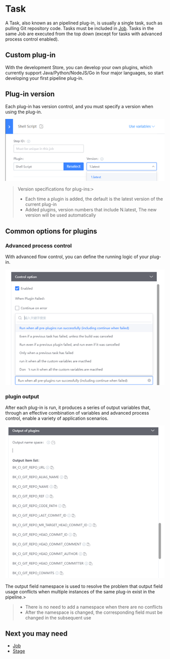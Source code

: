 # Task

A Task, also known as an pipelined plug-in, is usually a single task, such as pulling Git repository code.
Tasks must be included in [Job](javascript:void%280%29). Tasks in the same Job are executed from the top down (except for tasks with advanced process control enabled).

## Custom plug-in
With the development Store, you can develop your own plugins, which currently support Java/Python/NodeJS/Go in four major languages, so start developing your first pipeline plug-in.
## Plug-in version
Each plug-in has version control, and you must specify a version when using the plug-in.

![](../../.gitbook/assets/image%20%2833%29.png)

> Version specifications for plug-ins:>
> * Each time a plugin is added, the default is the latest version of the current plug-in
> * Added plugins, version numbers that include N.latest, The new version will be used automatically
## Common options for plugins
### Advanced process control
With advanced flow control, you can define the running logic of your plug-in.

![](../../.gitbook/assets/image%20%284%29.png)

### plugin output
After each plug-in is run, it produces a series of output variables that, through an effective combination of variables and advanced process control, enable a variety of application scenarios.

![](../../.gitbook/assets/image%20%2816%29.png)

The output field namespace is used to resolve the problem that output field usage conflicts when multiple instances of the same plug-in exist in the pipeline.>
> * There is no need to add a namespace when there are no conflicts
> * After the namespace is changed, the corresponding field must be changed in the subsequent use
## Next you may need
* [Job](job.md)
* [Stage](stage.md)

